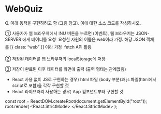 # WebQuiz
Q. 아래 동작을 구현하려고 함 (그림 참고). 이에 대한 소스 코드를 작성하시오.

① 사용자가 웹 브라우저에서 INU 버튼을 누르면 (이벤트), 웹 브라우저는 JSON-SERVER 에게 데이터를 요청
 요청한 자원의 이름은 web이라 가정. 해당 JSON 객체를 [{ class: “web” }] 이라 가정
 fetch API 활용

② 저장된 데이터를 웹 브라우저의 localStorage에 저장

③ 저장이 완료된 이후 데이터를 화면에 출력 (출력 형태는 관계없음)

- React 사용 없이 JS로 구현하는 경우) html 파일 (body 부분)과 js 파일(html에서 script로 포함)을 각각 구현할 것
- React 라이브러리 사용하는 경우) App 컴포넌트부터 구현할 것

const root = ReactDOM.createRoot(document.getElementById("root"));
root.render(
 <React.StrictMode>
 <App />
 </React.StrictMode>
);